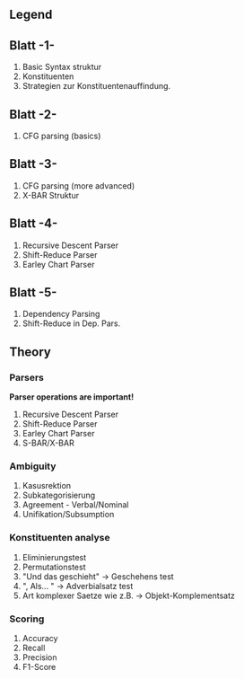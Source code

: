 ## Legend

## Blatt -1-

1. Basic Syntax struktur
2. Konstituenten
3. Strategien zur Konstituentenauffindung.

## Blatt -2-

1. CFG parsing (basics)

## Blatt -3-

1. CFG parsing (more advanced)
2. X-BAR Struktur

## Blatt -4-

1. Recursive Descent Parser
2. Shift-Reduce Parser
3. Earley Chart Parser

## Blatt -5-

1. Dependency Parsing
2. Shift-Reduce in Dep. Pars.


## Theory

### Parsers

**Parser operations are important!**

1. Recursive Descent Parser
2. Shift-Reduce Parser
3. Earley Chart Parser
4. S-BAR/X-BAR

### Ambiguity

1. Kasusrektion
2. Subkategorisierung
3. Agreement - Verbal/Nominal
4. Unifikation/Subsumption

### Konstituenten analyse

1. Eliminierungstest
2. Permutationstest
3. "Und das geschieht" -> Geschehens test
4. ", Als... " -> Adverbialsatz test
5. Art komplexer Saetze wie z.B. -> Objekt-Komplementsatz

### Scoring

1. Accuracy
2. Recall
3. Precision
4. F1-Score

